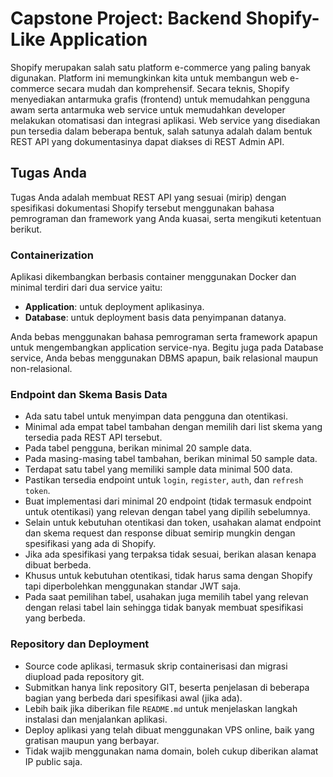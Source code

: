 # Capstone Project: Backend Shopify-Like Application

Shopify merupakan salah satu platform e-commerce yang paling banyak digunakan. Platform ini memungkinkan kita untuk membangun web e-commerce secara mudah dan komprehensif. Secara teknis, Shopify menyediakan antarmuka grafis (frontend) untuk memudahkan pengguna awam serta antarmuka web service untuk memudahkan developer melakukan otomatisasi dan integrasi aplikasi. Web service yang disediakan pun tersedia dalam beberapa bentuk, salah satunya adalah dalam bentuk REST API yang dokumentasinya dapat diakses di REST Admin API.

## Tugas Anda

Tugas Anda adalah membuat REST API yang sesuai (mirip) dengan spesifikasi dokumentasi Shopify tersebut menggunakan bahasa pemrograman dan framework yang Anda kuasai, serta mengikuti ketentuan berikut.

### Containerization

Aplikasi dikembangkan berbasis container menggunakan Docker dan minimal terdiri dari dua service yaitu:
- **Application**: untuk deployment aplikasinya.
- **Database**: untuk deployment basis data penyimpanan datanya.

Anda bebas menggunakan bahasa pemrograman serta framework apapun untuk mengembangkan application service-nya. Begitu juga pada Database service, Anda bebas menggunakan DBMS apapun, baik relasional maupun non-relasional.

### Endpoint dan Skema Basis Data

- Ada satu tabel untuk menyimpan data pengguna dan otentikasi.
- Minimal ada empat tabel tambahan dengan memilih dari list skema yang tersedia pada REST API tersebut.
- Pada tabel pengguna, berikan minimal 20 sample data.
- Pada masing-masing tabel tambahan, berikan minimal 50 sample data.
- Terdapat satu tabel yang memiliki sample data minimal 500 data.
- Pastikan tersedia endpoint untuk `login`, `register`, `auth`, dan `refresh token`.
- Buat implementasi dari minimal 20 endpoint (tidak termasuk endpoint untuk otentikasi) yang relevan dengan tabel yang dipilih sebelumnya.
- Selain untuk kebutuhan otentikasi dan token, usahakan alamat endpoint dan skema request dan response dibuat semirip mungkin dengan spesifikasi yang ada di Shopify.
- Jika ada spesifikasi yang terpaksa tidak sesuai, berikan alasan kenapa dibuat berbeda.
- Khusus untuk kebutuhan otentikasi, tidak harus sama dengan Shopify tapi diperbolehkan menggunakan standar JWT saja.
- Pada saat pemilihan tabel, usahakan juga memilih tabel yang relevan dengan relasi tabel lain sehingga tidak banyak membuat spesifikasi yang berbeda.

### Repository dan Deployment

- Source code aplikasi, termasuk skrip containerisasi dan migrasi diupload pada repository git.
- Submitkan hanya link repository GIT, beserta penjelasan di beberapa bagian yang berbeda dari spesifikasi awal (jika ada).
- Lebih baik jika diberikan file `README.md` untuk menjelaskan langkah instalasi dan menjalankan aplikasi.
- Deploy aplikasi yang telah dibuat menggunakan VPS online, baik yang gratisan maupun yang berbayar.
- Tidak wajib menggunakan nama domain, boleh cukup diberikan alamat IP public saja.

